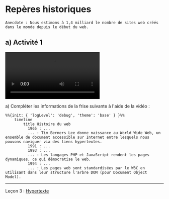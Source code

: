 # Repères historiques

```
Anecdote : Nous estimons à 1,4 milliard le nombre de sites web créés dans le monde depuis le début du web.
```

## a) Activité 1

![](./img/video_reperes_historiques_web.mp4)

a) Compléter les informations de la frise suivante à l'aide de la vidéo :

```mermaid
%%{init: { 'logLevel': 'debug', 'theme': 'base' } }%%
    timeline
        title Histoire du web
          1965 : ...
          ... : Tim Berners Lee donne naissance au World Wide Web, un ensemble de document accessible sur Internet entre lesquels nous pouvons naviguer via des liens hypertextes.
          1991 : ...
          1993 : ...
          ... : Les langages PHP et JavaScript rendent les pages dynamiques, ce qui démocratise le web.
          1994 : ...
          ... : Les pages web sont standardisées par le W3C en utilisant dans leur structure l'arbre DOM (pour Document Object Model).
```
______________

Leçon 3 : [Hypertexte](./Hypertexte.md)